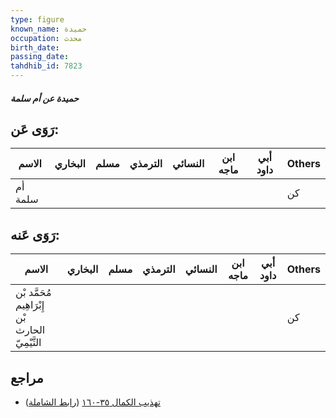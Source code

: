 ```yaml
---
type: figure
known_name: حميدة
occupation: محدث
birth_date:
passing_date:
tahdhib_id: 7823
---
```

##### حميدة عن أم سلمة

## رَوَى عَن:
| الاسم   | البخاري | مسلم | الترمذي | النسائي | ابن ماجه | أبي داود | Others |
| ------- | ------- | ---- | ------- | ------- | -------- | -------- | ------ |
| أم سلمة |         |      |         |         |          |          | كن     |
## رَوَى عَنه:
| الاسم                                           | البخاري | مسلم | الترمذي | النسائي | ابن ماجه | أبي داود | Others |
| ----------------------------------------------- | ------- | ---- | ------- | ------- | -------- | -------- | ------ |
| مُحَمَّد بْن إِبْرَاهِيم بْن الحارث التَّيْمِيّ |         |      |         |         |          |          | كن     |
## مراجع
- [تهذيب الكمال ٣٥-١٦٠](obsidian://open?vault=Tahdhib-al-Kamal&file=Figures/٧٨٢٣-حميدة%20عن%20أم%20سلمة) ([رابط الشاملة](https://shamela.ws/book/3722/18759))